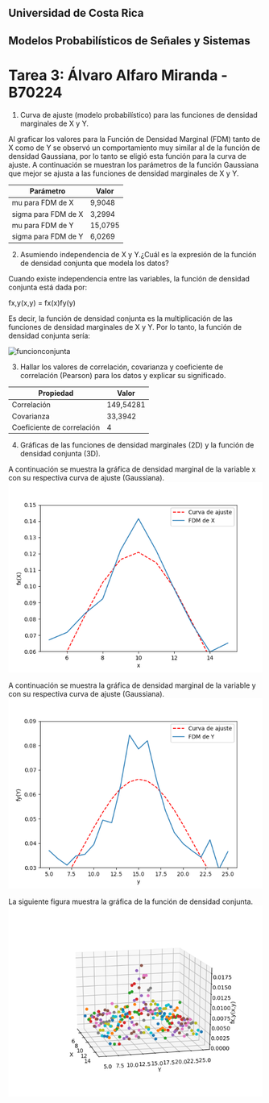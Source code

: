 ## Universidad de Costa Rica 
## Modelos Probabilísticos de Señales y Sistemas
# Tarea 3: Álvaro Alfaro Miranda - B70224


1. Curva de ajuste (modelo probabilístico) para las funciones de densidad marginales de X y Y.

Al graficar los valores para la Función de Densidad Marginal (FDM) tanto de X como de Y se observó un comportamiento muy similar al de la función de densidad Gaussiana, por lo tanto se eligió esta función para la curva de ajuste. A continuación se muestran los parámetros de la función Gaussiana que mejor se ajusta a las funciones de densidad marginales de X y Y.

| Parámetro | Valor |
| ------ | ---- |
| mu para FDM de X  | 9,9048     |
| sigma para FDM de X | 3,2994 |
| mu para FDM de Y  | 15,0795     |
| sigma para FDM de Y | 6,0269  |

2. Asumiendo independencia de X y Y.¿Cuál es la expresión de la función de densidad conjunta que modela los datos?

Cuando existe independencia entre las variables, la función de densidad conjunta está dada por:

fx,y(x,y) = fx(x)fy(y)

Es decir, la función de densidad conjunta es la multiplicación de las funciones de densidad marginales de X y Y.
Por lo tanto, la función de densidad conjunta sería: 

![funcionconjunta](funcionconjunta.png)

3. Hallar los valores de correlación, covarianza y coeficiente de correlación (Pearson) para los datos y explicar su significado.

| Propiedad | Valor |
| ------ | ---- |
| Correlación  | 149,54281     |
| Covarianza | 33,3942  |
| Coeficiente de correlación  | 4  |


4. Gráficas de las funciones de densidad marginales (2D) y la función de densidad conjunta (3D).

A continuación se muestra la gráfica de densidad marginal de la variable x con su respectiva curva de ajuste (Gaussiana).
![x](x.png)

A continuación se muestra la gráfica de densidad marginal de la variable y con su respectiva curva de ajuste (Gaussiana).
![y](y.png)

La siguiente figura muestra la gráfica de la función de densidad conjunta.
![3d](3d.png)
